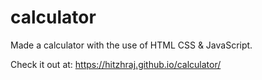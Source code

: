 # calculator

Made a calculator with the use of HTML CSS & JavaScript.

Check it out at: https://hitzhraj.github.io/calculator/